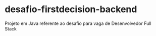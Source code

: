 # desafio-firstdecision-backend
Projeto em Java referente ao desafio para vaga de Desenvolvedor Full Stack
